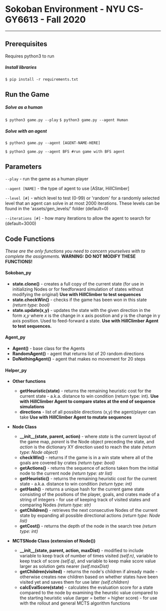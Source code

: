 # Sokoban Environment - NYU CS-GY6613 - Fall 2020
---
## Prerequisites
Requires python3 to run
##### Install libraries
`$ pip install -r requirements.txt`
## Run the Game

##### Solve as a human
`$ python3 game.py --play`
`$ python3 game.py --agent Human`
##### Solve with an agent
`$ python3 game.py --agent [AGENT-NAME-HERE]`

`$ python3 game.py --agent BFS #run game with BFS agent`

## Parameters
`--play` - run the game as a human player

`--agent [NAME]`  - the type of agent to use [AStar, HillClimber]

`--level [#]` - which level to test (0-99) or 'random' for a randomly selected level that an agent can solve in at most 2000 iterations. These levels can be found in the 'assets/gen_levels/' folder (default=0)

`--iterations [#]` - how many iterations to allow the agent to search for (default=3000)

## Code Functions 
_These are the only functions you need to concern yourselves with to complete the assignments._
**WARNING: DO NOT MODIFY THESE FUNCTIONS!**

#### Sokoban_py
* **state.clone()** - creates a full copy of the current state (for use in initializing Nodes or for feedforward simulation of states without modifying the original) **Use with HillClimber to test sequences**
* **state.checkWin()** - checks if the game has been won in this state _(return type: bool)_
* **state.update(x,y)** - updates the state with the given direction in the form _x,y_ where _x_ is the change in x axis position and _y_ is the change in y axis position. Used to feed-forward a state. **Use with HillClimber Agent to test sequences.**


#### Agent_py
* **Agent()** - base class for the Agents
* **RandomAgent()** - agent that returns list of 20 random directions
* **DoNothingAgent()** - agent that makes no movement for 20 steps

#### Helper_py
* **Other functions**
   * **getHeuristic(state)** - returns the remaining heuristic cost for the current state - a.k.a. distance to win condition (return type: int). **Use with HillClimber Agent to compare states at the end of sequence simulations**
   * **directions** - list of all possible directions (x,y) the agent/player can take **Use with HillClimber Agent to mutate sequences**

* **Node Class**
   * **\_\_init\_\_(state, parent, action)** - where _state_ is the current layout of the game map, _parent_ is the Node object preceding the state, and _action_ is the dictionary XY direction used to reach the state _(return type: Node object)_
   * **checkWin()** - returns if the game is in a win state where all of the goals are covered by crates _(return type: bool)_
   * **getActions()** - returns the sequence of actions taken from the initial node to the current node _(return type: str list)_
   * **getHeuristic()** - returns the remaining heuristic cost for the current state - a.k.a. distance to win condition _(return type: int)_
   * **getHash()** - returns a unique hash for the current game state consisting of the positions of the player, goals, and crates made of a string of integers - for use of keeping track of visited states and comparing Nodes _(return type: str)_
   * **getChildren()** - retrieves the next consecutive Nodes of the current state by expanding all possible directional actions _(return type: Node list)_
   * **getCost()** - returns the depth of the node in the search tree _(return type: int)_

* **MCTSNode Class (extension of Node())**
   *  **\_\_init\_\_(state, parent, action, maxDist)** - modified to include variable to keep track of number of times visited _(self.n)_, variable to keep track of score _(self.q)_, and variable to keep make score value larger as solution gets nearer _(self.maxDist)_
   *  **getChildren(visited)** - returns the node's children if already made - otherwise creates new children based on whether states have been visited yet and saves them for use later _(self.children)_ 
   *  **calcEvalScore(state)** - calculates the evaluation score for a state compared to the node by examining the heurstic value compared to the starting heuristic value (larger = better = higher score) - for use with the rollout and general MCTS algorithm functions
